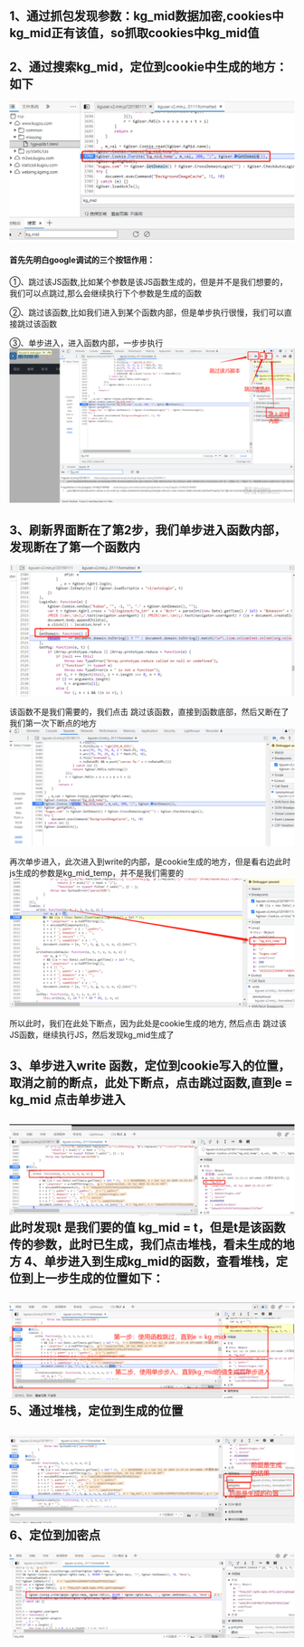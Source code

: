 ## 1、通过抓包发现参数：kg_mid数据加密,cookies中kg_mid正有该值，so抓取cookies中kg_mid值

## 2、通过搜索kg_mid，定位到cookie中生成的地方：如下

![imag](https://github.com/fengxunzhe/crawler/blob/main/kugou/img/1.png)

#### 首先先明白google调试的三个按钮作用：
①、跳过该JS函数,比如某个参数是该JS函数生成的，但是并不是我们想要的，我们可以点跳过,那么会继续执行下个参数是生成的函数

②、跳过该函数,比如我们进入到某个函数内部，但是单步执行很慢，我们可以直接跳过该函数

③、单步进入，进入函数内部，一步步执行
 ![imag](https://github.com/fengxunzhe/crawler/blob/main/kugou/img/66.png)
## 3、刷新界面断在了第2步，我们单步进入函数内部，发现断在了第一个函数内

![imag](https://github.com/fengxunzhe/crawler/blob/main/kugou/img/77.png)

该函数不是我们需要的，我们点击 跳过该函数，直接到函数底部，然后又断在了我们第一次下断点的地方
![imag](https://github.com/fengxunzhe/crawler/blob/main/kugou/img/88.png)

再次单步进入，此次进入到write的内部，是cookie生成的地方，但是看右边此时js生成的参数是kg_mid_temp，并不是我们需要的
![imag](https://github.com/fengxunzhe/crawler/blob/main/kugou/img/9.png)

所以此时，我们在此处下断点，因为此处是cookie生成的地方, 然后点击 跳过该JS函数，继续执行JS，然后发现kg_mid生成了

## 3、单步进入write 函数，定位到cookie写入的位置，取消之前的断点，此处下断点，点击跳过函数,直到e = kg_mid 点击单步进入

 ![imag](https://github.com/fengxunzhe/crawler/blob/main/kugou/img/2.png)
此时发现t 是我们要的值 kg_mid = t，但是t是该函数传的参数，此时已生成，我们点击堆栈，看未生成的地方
4、单步进入到生成kg_mid的函数，查看堆栈，定位到上一步生成的位置如下：
-
 ![imag](https://github.com/fengxunzhe/crawler/blob/main/kugou/img/3.png)
5、通过堆栈，定位到生成的位置
-
 ![imag](https://github.com/fengxunzhe/crawler/blob/main/kugou/img/4.png)
6、定位到加密点
-
 ![imag](https://github.com/fengxunzhe/crawler/blob/main/kugou/img/5.png)

